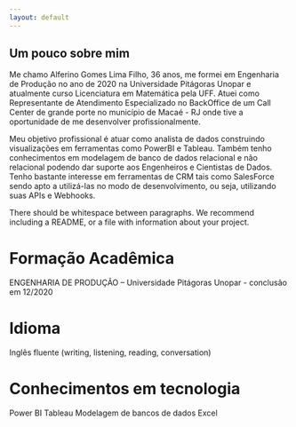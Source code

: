 ```yaml
---
layout: default
---
```


## **Um pouco sobre mim**

Me chamo Alferino Gomes Lima Filho, 36 anos, me formei em Engenharia de Produção no ano de 2020 na Universidade Pitágoras Unopar e atualmente curso Licenciatura em Matemática pela UFF. Atuei como Representante de Atendimento Especializado no BackOffice de um Call Center de grande porte no município de Macaé - RJ onde tive a oportunidade de me desenvolver profissionalmente.

Meu objetivo profissional é atuar como analista de dados construindo visualizações em ferramentas como PowerBI e Tableau. Também tenho conhecimentos em modelagem de banco de dados relacional e não relacional podendo dar suporte aos Engenheiros e Cientistas de Dados. Tenho bastante interesse em ferramentas de CRM tais como SalesForce sendo apto a utilizá-las no modo de desenvolvimento, ou seja, utilizando suas APIs e Webhooks.

There should be whitespace between paragraphs. We recommend including a README, or a file with information about your project.

# Formação Acadêmica

ENGENHARIA DE PRODUÇÃO – Universidade Pitágoras Unopar - conclusão em 12/2020

# Idioma

Inglês fluente (writing, listening, reading, conversation)

# Conhecimentos em tecnologia

Power BI
Tableau
Modelagem de bancos de dados
Excel
